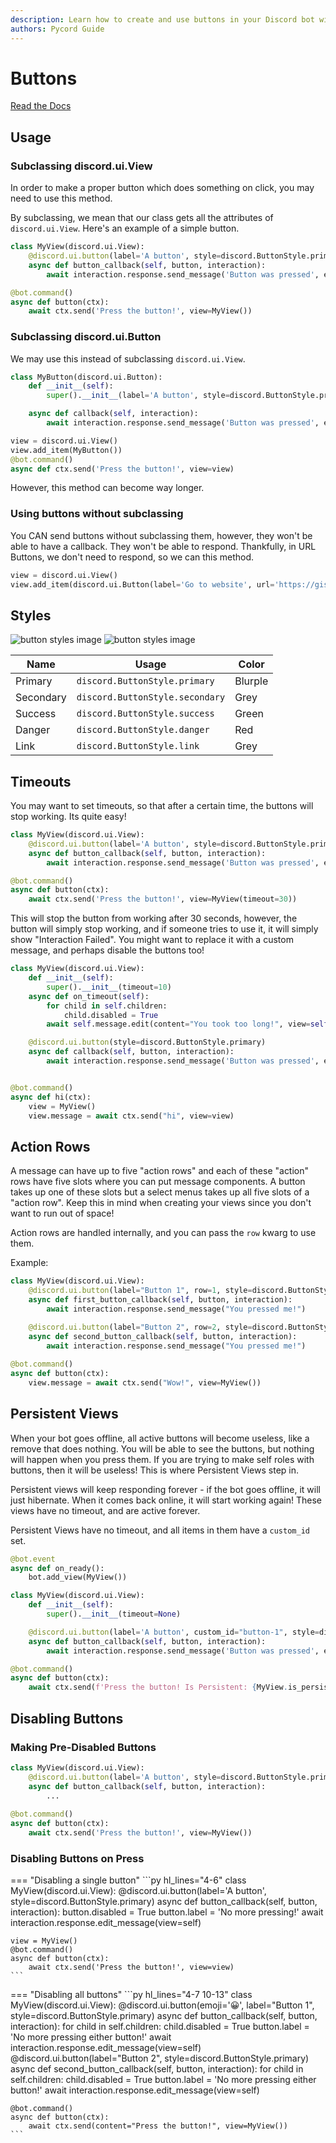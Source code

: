 ```yaml
---
description: Learn how to create and use buttons in your Discord bot with the Pycord library!
authors: Pycord Guide
---
```


# Buttons
[Read the Docs](https://pycord.readthedocs.io/en/master/api.html#discord.Button)


## Usage
### Subclassing discord.ui.View

In order to make a proper button which does something on click, you may need to use this method. 

By subclassing, we mean that our class gets all the attributes of `discord.ui.View`.
Here's an example of a simple button.

```py
class MyView(discord.ui.View):
    @discord.ui.button(label='A button', style=discord.ButtonStyle.primary, emoji='😎')
    async def button_callback(self, button, interaction):
        await interaction.response.send_message('Button was pressed', ephemeral=True)

@bot.command()
async def button(ctx):
    await ctx.send('Press the button!', view=MyView())
```

### Subclassing discord.ui.Button

We may use this instead of subclassing `discord.ui.View`.

```py
class MyButton(discord.ui.Button):
    def __init__(self):
        super().__init__(label='A button', style=discord.ButtonStyle.primary)

    async def callback(self, interaction):
        await interaction.response.send_message('Button was pressed', ephemeral=True)

view = discord.ui.View()
view.add_item(MyButton())
@bot.command()
async def ctx.send('Press the button!', view=view)
```

However, this method can become way longer.

### Using buttons without subclassing
You CAN send buttons without subclassing them, however, they won't be able to have a callback. They won't be able to respond. Thankfully, in URL Buttons, we don't need to respond, so we can this method.
```py
view = discord.ui.View()
view.add_item(discord.ui.Button(label='Go to website', url='https://gist.github.com/MhmCats/500eafdad0aaf278b94c612764688976', style=discord.ButtonStyle.url))
```

## Styles

![button styles image](https://gblobscdn.gitbook.com/assets%2F-MjPk-Yu4sOq8KGrr_yG%2F-MjRmS_9-Ymj5w997Vyy%2F-MjS3UTWUlcj14jreQ-m%2Fimage.png?alt=media&token=fe5b4b74-7688-4388-a003-176bcec77173)
![button styles image](https://gblobscdn.gitbook.com/assets%2F-MjPk-Yu4sOq8KGrr_yG%2F-MjRmS_9-Ymj5w997Vyy%2F-MjS3tajHE3t5XKC_UHC%2Fimage.png?alt=media&token=4b1b62b3-16cd-4640-83d2-5983a848be35)

| Name     | Usage                          | Color  |
| ----------- | ----------------------------|------- |
| Primary  | `discord.ButtonStyle.primary`  | Blurple|
| Secondary| `discord.ButtonStyle.secondary`| Grey   |
| Success  | `discord.ButtonStyle.success`  | Green  |
| Danger   | `discord.ButtonStyle.danger`   | Red    |
| Link     | `discord.ButtonStyle.link`     | Grey   |

## Timeouts

You may want to set timeouts, so that after a certain time, the buttons will stop working. Its quite easy!

```py hl_lines="8"
class MyView(discord.ui.View):
    @discord.ui.button(label='A button', style=discord.ButtonStyle.primary, emoji='😎')
    async def button_callback(self, button, interaction):
        await interaction.response.send_message('Button was pressed', ephemeral=True)

@bot.command()
async def button(ctx):
    await ctx.send('Press the button!', view=MyView(timeout=30))
```

This will stop the button from working after 30 seconds, however, the button will simply stop working, and if someone tries to use it, it will simply show "Interaction Failed". You might want to replace it with a custom message, and perhaps disable the buttons too!
```py hl_lines="4-7"
class MyView(discord.ui.View):
    def __init__(self):
        super().__init__(timeout=10)
    async def on_timeout(self):
        for child in self.children:
            child.disabled = True
        await self.message.edit(content="You took too long!", view=self)

    @discord.ui.button(style=discord.ButtonStyle.primary)
    async def callback(self, button, interaction):
        await interaction.response.send_message('Button was pressed', ephemeral=True)


@bot.command()
async def hi(ctx):
    view = MyView()
    view.message = await ctx.send("hi", view=view)
```

## Action Rows
A message can have up to five "action rows" and each of these "action" rows have five slots where you can put message components. A button takes up one of these slots but a select menus takes up all five slots of a "action row". Keep this in mind when creating your views since you don't want to run out of space!

Action rows are handled internally, and you can pass the `row` kwarg to use them.

Example:
```py hl_lines="2 6"
class MyView(discord.ui.View):
    @discord.ui.button(label="Button 1", row=1, style=discord.ButtonStyle.primary)
    async def first_button_callback(self, button, interaction):
        await interaction.response.send_message("You pressed me!")

    @discord.ui.button(label="Button 2", row=2, style=discord.ButtonStyle.primary)
    async def second_button_callback(self, button, interaction):
        await interaction.response.send_message("You pressed me!")
        
@bot.command()
async def button(ctx):
    view.message = await ctx.send("Wow!", view=MyView())
```

## Persistent Views

When your bot goes offline, all active buttons will become useless, like a remove that does nothing. You will be able to see the buttons, but nothing will happen when you press them. If you are trying to make self roles with buttons, then it will be useless! This is where Persistent Views step in.

Persistent views will keep responding forever - if the bot goes offline, it will just hibernate. When it comes back online, it will start working again! These views have no timeout, and are active forever.

Persistent Views have no timeout, and all items in them have a `custom_id` set.

```py hl_lines="3 7 9"
@bot.event
async def on_ready():
	bot.add_view(MyView())

class MyView(discord.ui.View):
	def __init__(self):
		super().__init__(timeout=None)

	@discord.ui.button(label='A button', custom_id="button-1", style=discord.ButtonStyle.primary, emoji='😎')
	async def button_callback(self, button, interaction):
		await interaction.response.send_message('Button was pressed', ephemeral=True)

@bot.command()
async def button(ctx):
    await ctx.send(f'Press the button! Is Persistent: {MyView.is_persistent(MyView())}', view=MyView())
```

## Disabling Buttons
### Making Pre-Disabled Buttons
```py hl_lines="2"
class MyView(discord.ui.View):
    @discord.ui.button(label='A button', style=discord.ButtonStyle.primary, disabled=True)
    async def button_callback(self, button, interaction):
        ...
        
@bot.command()
async def button(ctx):
    await ctx.send('Press the button!', view=MyView())
```

### Disabling Buttons on Press
=== "Disabling a single button"
	```py hl_lines="4-6"
	class MyView(discord.ui.View):
    @discord.ui.button(label='A button', style=discord.ButtonStyle.primary)
    async def button_callback(self, button, interaction):
        button.disabled = True
        button.label = 'No more pressing!'
        await interaction.response.edit_message(view=self)
        
	view = MyView()
	@bot.command()
	async def button(ctx):
    	await ctx.send('Press the button!', view=view)
	```

=== "Disabling all buttons"
	```py hl_lines="4-7 10-13"
	class MyView(discord.ui.View):
            @discord.ui.button(emoji='😀', label="Button 1", style=discord.ButtonStyle.primary)
            async def button_callback(self, button, interaction):
                for child in self.children:
                    child.disabled = True
                button.label = 'No more pressing either button!'
                await interaction.response.edit_message(view=self)
            @discord.ui.button(label="Button 2", style=discord.ButtonStyle.primary)
            async def second_button_callback(self, button, interaction):
                for child in self.children:
                    child.disabled = True
                button.label = 'No more pressing either button!'
                await interaction.response.edit_message(view=self)
            
	@bot.command()
	async def button(ctx):
    	await ctx.send(content="Press the button!", view=MyView())
	```

